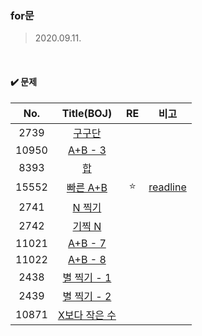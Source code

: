 ### for문

>2020.09.11.

<br>

#### :heavy_check_mark: 문제

|  No.  |                       Title(BOJ)                       |   RE   |                        비고                         |
| :---: | :----------------------------------------------------: | :----: | :-------------------------------------------------: |
| 2739  |     [구구단](https://www.acmicpc.net/problem/2739)     |        |                                                     |
| 10950 |    [A+B - 3](https://www.acmicpc.net/problem/10950)    |        |                                                     |
| 8393  |       [합](https://www.acmicpc.net/problem/8393)       |        |                                                     |
| 15552 |   [빠른 A+B](https://www.acmicpc.net/problem/15552)    | :star: | [readline](http://www.acmicpc.net/board/view/22716) |
| 2741  |     [N 찍기](https://www.acmicpc.net/problem/2741)     |        |                                                     |
| 2742  |     [기찍 N](https://www.acmicpc.net/problem/2742)     |        |                                                     |
| 11021 |    [A+B - 7](https://www.acmicpc.net/problem/11021)    |        |                                                     |
| 11022 |    [A+B - 8](https://www.acmicpc.net/problem/11022)    |        |                                                     |
| 2438  |  [별 찍기 - 1](https://www.acmicpc.net/problem/2438)   |        |                                                     |
| 2439  |  [별 찍기 - 2](https://www.acmicpc.net/problem/2439)   |        |                                                     |
| 10871 | [X보다 작은 수](https://www.acmicpc.net/problem/10871) |        |                                                     |

